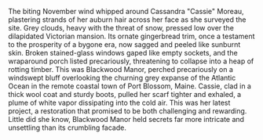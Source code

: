 The biting November wind whipped around Cassandra "Cassie" Moreau, plastering strands of her auburn hair across her face as she surveyed the site.  Grey clouds, heavy with the threat of snow, pressed low over the dilapidated Victorian mansion.  Its ornate gingerbread trim, once a testament to the prosperity of a bygone era, now sagged and peeled like sunburnt skin. Broken stained-glass windows gaped like empty sockets, and the wraparound porch listed precariously, threatening to collapse into a heap of rotting timber.  This was Blackwood Manor, perched precariously on a windswept bluff overlooking the churning grey expanse of the Atlantic Ocean in the remote coastal town of Port Blossom, Maine.  Cassie, clad in a thick wool coat and sturdy boots, pulled her scarf tighter and exhaled, a plume of white vapor dissipating into the cold air. This was her latest project, a restoration that promised to be both challenging and rewarding.  Little did she know, Blackwood Manor held secrets far more intricate and unsettling than its crumbling facade.
